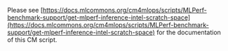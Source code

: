 Please see [https://docs.mlcommons.org/cm4mlops/scripts/MLPerf-benchmark-support/get-mlperf-inference-intel-scratch-space](https://docs.mlcommons.org/cm4mlops/scripts/MLPerf-benchmark-support/get-mlperf-inference-intel-scratch-space) for the documentation of this CM script.

